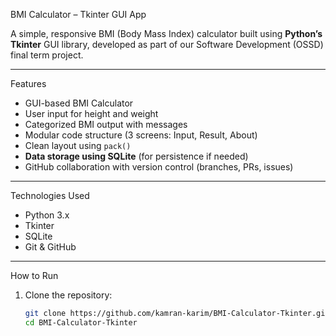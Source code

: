 BMI Calculator – Tkinter GUI App

A simple, responsive BMI (Body Mass Index) calculator built using **Python’s Tkinter** GUI library, developed as part of our Software Development (OSSD) final term project.

---

Features

- GUI-based BMI Calculator
- User input for height and weight
- Categorized BMI output with messages
- Modular code structure (3 screens: Input, Result, About)
- Clean layout using `pack()`
- **Data storage using SQLite** (for persistence if needed)
- GitHub collaboration with version control (branches, PRs, issues)

---

Technologies Used

- Python 3.x
- Tkinter
- SQLite
- Git & GitHub

---
 
How to Run

1. Clone the repository:
   ```bash
   git clone https://github.com/kamran-karim/BMI-Calculator-Tkinter.git
   cd BMI-Calculator-Tkinter

